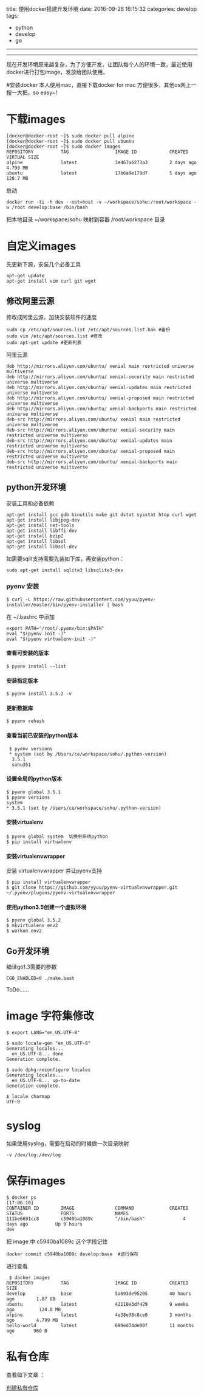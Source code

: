 title: 使用docker搭建开发环境
date: 2016-09-28 16:15:32
categories: develop
tags: 
  - python
  - develop
  - go

-------

---

现在开发环境原来越复杂，为了方便开发，让团队每个人的环境一致，最近使用docker进行打包image，发放给团队使用。

#安装docker
本人使用mac，直接下载docker for mac 方便很多，其他os网上一搜一大把。so easy~!


# 下载images

```
[docker@docker-root ~]$ sudo docker pull alpine
[docker@docker-root ~]$ sudo docker pull ubuntu
[docker@docker-root ~]$ sudo docker images
REPOSITORY          TAG                 IMAGE ID            CREATED             VIRTUAL SIZE
alpine              latest              3e467a6273a3        2 days ago          4.793 MB
ubuntu              latest              17b6a9e179d7        5 days ago          120.7 MB
```

启动

```
docker run -ti -h dev --net=host -v ~/workspace/sohu:/root/workspace -w /root develop:base /bin/bash
```
把本地目录 ~/workspace/sohu 映射到容器 /root/workspace 目录

# 自定义images

先更新下源，安装几个必备工具
```
apt-get update
apt-get install vim curl git wget 
```

## 修改阿里云源

修改成阿里云源，加快安装软件的速度

```
sudo cp /etc/apt/sources.list /etc/apt/sources.list.bak #备份
sudo vim /etc/apt/sources.list #修改
sudo apt-get update #更新列表

```
阿里云源


```
deb http://mirrors.aliyun.com/ubuntu/ xenial main restricted universe multiverse
deb http://mirrors.aliyun.com/ubuntu/ xenial-security main restricted universe multiverse
deb http://mirrors.aliyun.com/ubuntu/ xenial-updates main restricted universe multiverse
deb http://mirrors.aliyun.com/ubuntu/ xenial-proposed main restricted universe multiverse
deb http://mirrors.aliyun.com/ubuntu/ xenial-backports main restricted universe multiverse
deb-src http://mirrors.aliyun.com/ubuntu/ xenial main restricted universe multiverse
deb-src http://mirrors.aliyun.com/ubuntu/ xenial-security main restricted universe multiverse
deb-src http://mirrors.aliyun.com/ubuntu/ xenial-updates main restricted universe multiverse
deb-src http://mirrors.aliyun.com/ubuntu/ xenial-proposed main restricted universe multiverse
deb-src http://mirrors.aliyun.com/ubuntu/ xenial-backports main restricted universe multiverse
```

## python开发环境

安装工具和必备依赖

```
apt-get install gcc gdb binutils make git dstat sysstat htop curl wget
apt-get install libjpeg-dev
apt-get install net-tools
apt-get install libffi-dev
apt-get install bzip2
apt-get install libssl
apt-get install libssl-dev
```

如需要sqlit支持需要先装如下库，再安装python：

```
sudo apt-get install sqlite3 libsqlite3-dev
```

### pyenv 安装

```
$ curl -L https://raw.githubusercontent.com/yyuu/pyenv-installer/master/bin/pyenv-installer | bash
```

在 ~/.bashrc 中添加

```
export PATH="/root/.pyenv/bin:$PATH"
eval "$(pyenv init -)"
eval "$(pyenv virtualenv-init -)"

```

#### 查看可安装的版本

```
$ pyenv install --list
```

#### 安装指定版本

```
$ pyenv install 3.5.2 -v
```

#### 更新数据库

```
$ pyenv rehash
```

#### 查看当前已安装的python版本

```
 $ pyenv versions 
 * system (set by /Users/ce/workspace/sohu/.python-version)
  3.5.1
  sohu351
```

#### 设置全局的python版本

```
$ pyenv global 3.5.1
$ pyenv versions
system
* 3.5.1 (set by /Users/ce/workspace/sohu/.python-version)

```
#### 安装virtualenv

```
$ pyenv global system  切换到系统python
$ pip install virtualenv
```

#### 安装virtualenvwrapper

安装 virtualenvwrapper 并让pyenv支持

```
$ pip install virtualenvwrapper
$ git clone https://github.com/yyuu/pyenv-virtualenvwrapper.git ~/.pyenv/plugins/pyenv-virtualenvwrapper
```


#### 使用python3.5创建一个虚拟环境

```
$ pyenv global 3.5.2
$ mkvirtualenv env2
$ workon env2
```
## Go开发环境

编译go1.3需要的参数

```
CGO_ENABLED=0 ./make.bash
```
ToDo……

# image 字符集修改

```
$ export LANG="en_US.UTF-8"

$ sudo locale-gen "en_US.UTF-8"
Generating locales...
  en_US.UTF-8... done
Generation complete.

$ sudo dpkg-reconfigure locales
Generating locales...
  en_US.UTF-8... up-to-date
Generation complete.

$ locale charmap
UTF-8
```
# syslog 

如果使用syslog，需要在启动的时候做一次目录映射

```
-v /dev/log:/dev/log
```

# 保存images

```
$ docker ps                                                                                                              [17:06:10]
CONTAINER ID        IMAGE               COMMAND             CREATED             STATUS              PORTS               NAMES
111be6691cc8        c5940ba1089c        "/bin/bash"              4 days ago          Up 9 hours                                        dev
```

把 image 中 c5940ba1089c 这个字段记住

```
docker commit c5940ba1089c develop:base  #进行保存
```

进行查看

```
 $ docker images                                                                                                          
REPOSITORY          TAG                 IMAGE ID            CREATED             SIZE
develop             base                5a893de95205        40 hours ago        1.87 GB
ubuntu              latest              42118e3df429        9 weeks ago         124.8 MB
alpine              latest              4e38e38c8ce0        3 months ago        4.799 MB
hello-world         latest              690ed74de00f        11 months ago       960 B
```
# 私有仓库

查看如下文章 ：

[创建私有仓库](https://yeasy.gitbooks.io/docker_practice/content/repository/local_repo.html)

